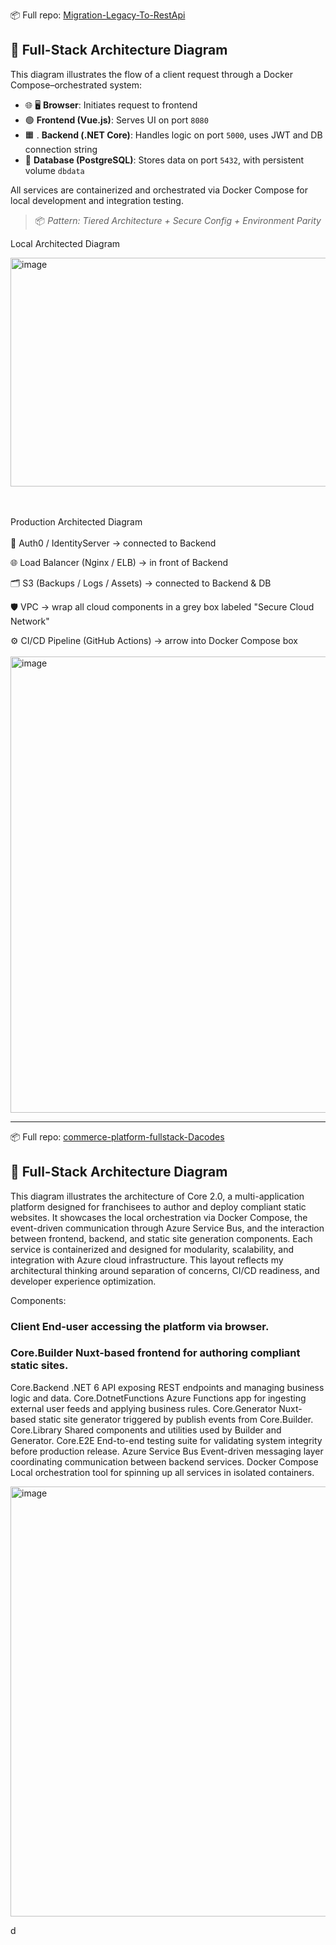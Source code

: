 
📦 Full repo: [Migration-Legacy-To-RestApi](https://github.com/GregHowe/Migration-Legacy-To-RestApi)

## 🐳 Full-Stack Architecture Diagram

This diagram illustrates the flow of a client request through a Docker Compose–orchestrated system:

- 🌐 🖥️ **Browser**: Initiates request to frontend
- 🟢 **Frontend (Vue.js)**: Serves UI on port `8080`
- 🟧 . **Backend (.NET Core)**: Handles logic on port `5000`, uses JWT and DB connection string
- 🐘  **Database (PostgreSQL)**: Stores data on port `5432`, with persistent volume `dbdata`

All services are containerized and orchestrated via Docker Compose for local development and integration testing.

> 📦 *Pattern: Tiered Architecture + Secure Config + Environment Parity*

Local Architected Diagram

<img width="640" height="366" alt="image" src="https://github.com/user-attachments/assets/b309b07f-ea9c-430a-aaa3-58c5ae9a0f27" />

<br><br>
Production Architected Diagram
<br>
<br>
🔐 Auth0 / IdentityServer → connected to Backend

🌐 Load Balancer (Nginx / ELB) → in front of Backend

🗂️ S3 (Backups / Logs / Assets) → connected to Backend & DB

🛡️ VPC → wrap all cloud components in a grey box labeled "Secure Cloud Network"

⚙️ CI/CD Pipeline (GitHub Actions) → arrow into Docker Compose box
<br><br>
<img width="1063" height="730" alt="image" src="https://github.com/user-attachments/assets/a2ed449d-26e3-4d66-a200-0ae3dec73d2d" />

<hr>

📦 Full repo: [commerce-platform-fullstack-Dacodes](https://github.com/GregHowe/commerce-platform-fullstack-Dacodes)


## 🐳 Full-Stack Architecture Diagram

This diagram illustrates the architecture of Core 2.0, a multi-application platform designed for franchisees to author and deploy compliant static websites. It showcases the local orchestration via Docker Compose, the event-driven communication through Azure Service Bus, and the interaction between frontend, backend, and static site generation components. Each service is containerized and designed for modularity, scalability, and integration with Azure cloud infrastructure. This layout reflects my architectural thinking around separation of concerns, CI/CD readiness, and developer experience optimization.

Components: 
### Client	End-user accessing the platform via browser.
### Core.Builder	Nuxt-based frontend for authoring compliant static sites.
Core.Backend	.NET 6 API exposing REST endpoints and managing business logic and data.
Core.DotnetFunctions	Azure Functions app for ingesting external user feeds and applying business rules.
Core.Generator	Nuxt-based static site generator triggered by publish events from Core.Builder.
Core.Library	Shared components and utilities used by Builder and Generator.
Core.E2E	End-to-end testing suite for validating system integrity before production release.
Azure Service Bus	Event-driven messaging layer coordinating communication between backend services.
Docker Compose	Local orchestration tool for spinning up all services in isolated containers.


<img width="989" height="688" alt="image" src="https://github.com/user-attachments/assets/de87af0a-b654-4cb0-abe8-7a8f34320894" />

d
